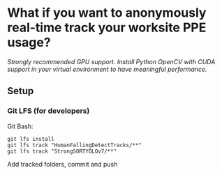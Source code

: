 # What if you want to anonymously real-time track your worksite PPE usage? 
_Strongly recommended GPU support. Install Python OpenCV with CUDA support in your virtual environment to have meaningful performance._
## Setup
### Git LFS (for developers)
Git Bash:
```
git lfs install
git lfs track "HumanFallingDetectTracks/**"
git lfs track "StrongSORTYOLOv7/**"
```
Add tracked folders, commit and push